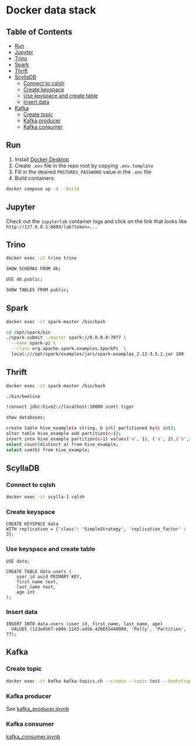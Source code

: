 # Docker data stack

<!-- START doctoc generated TOC please keep comment here to allow auto update -->
<!-- DON'T EDIT THIS SECTION, INSTEAD RE-RUN doctoc TO UPDATE -->
## Table of Contents

- [Run](#run)
- [Jupyter](#jupyter)
- [Trino](#trino)
- [Spark](#spark)
- [Thrift](#thrift)
- [ScyllaDB](#scylladb)
  - [Connect to cqlsh](#connect-to-cqlsh)
  - [Create keyspace](#create-keyspace)
  - [Use keyspace and create table](#use-keyspace-and-create-table)
  - [Insert data](#insert-data)
- [Kafka](#kafka)
  - [Create topic](#create-topic)
  - [Kafka producer](#kafka-producer)
  - [Kafka consumer](#kafka-consumer)

<!-- END doctoc generated TOC please keep comment here to allow auto update -->

## Run

1. Install [Docker Desktop](https://www.docker.com/products/docker-desktop/)
2. Create `.env` file in the repo root by copying `.env.template`
3. Fill in the desired `POSTGRES_PASSWORD` value in the `.env` file
4. Build containers:

```bash
docker compose up -d --build
```

## Jupyter

Check out the `jupyterlab` container logs and click on the link that looks like `http://127.0.0.1:8089/lab?token=...`

## Trino

```bash
docker exec -it trino trino
```

```bash
SHOW SCHEMAS FROM db;
```

```bash
USE db.public;
```

```bash
SHOW TABLES FROM public;
```

## Spark

```bash
docker exec -it spark-master /bin/bash
```

```bash
cd /opt/spark/bin
./spark-submit --master spark://0.0.0.0:7077 \
  --name spark-pi \
  --class org.apache.spark.examples.SparkPi  \
  local:///opt/spark/examples/jars/spark-examples_2.12-3.5.1.jar 100
```

## Thrift

```bash
docker exec -it spark-master /bin/bash
```

```bash
./bin/beeline
```

```bash
!connect jdbc:hive2://localhost:10000 scott tiger
```

```bash
show databases;
```

```bash
create table hive_example(a string, b int) partitioned by(c int);
alter table hive_example add partition(c=1);
insert into hive_example partition(c=1) values('a', 1), ('a', 2),('b',3);
select count(distinct a) from hive_example;
select sum(b) from hive_example;
```

## ScyllaDB

### Connect to cqlsh

```bash
docker exec -it scylla-1 cqlsh
```

### Create keyspace

```cassandraql
CREATE KEYSPACE data
WITH replication = {'class': 'SimpleStrategy', 'replication_factor' : 3};
```

### Use keyspace and create table

```cassandraql
USE data;

CREATE TABLE data.users (
    user_id uuid PRIMARY KEY,
    first_name text,
    last_name text,
    age int
);
```

### Insert data

```cassandraql
INSERT INTO data.users (user_id, first_name, last_name, age)
  VALUES (123e4567-e89b-12d3-a456-426655440000, 'Polly', 'Partition', 77);
```

## Kafka

### Create topic

```bash
docker exec -it kafka kafka-topics.sh --create --topic test --bootstrap-server 127.0.0.1:9092
```

### Kafka producer

See [kafka_producer.ipynb](notebooks/kafka_producer.ipynb)

### Kafka consumer

[kafka_consumer.ipynb](notebooks/kafka_consumer.ipynb)
